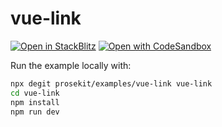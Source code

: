 # vue-link

[![Open in StackBlitz](https://developer.stackblitz.com/img/open_in_stackblitz.svg)](https://stackblitz.com/github/prosekit/examples/tree/master/vue-link)
[![Open with CodeSandbox](https://assets.codesandbox.io/github/button-edit-lime.svg)](https://codesandbox.io/p/sandbox/github/prosekit/examples/tree/master/vue-link)

Run the example locally with:

```bash
npx degit prosekit/examples/vue-link vue-link
cd vue-link
npm install
npm run dev
```
